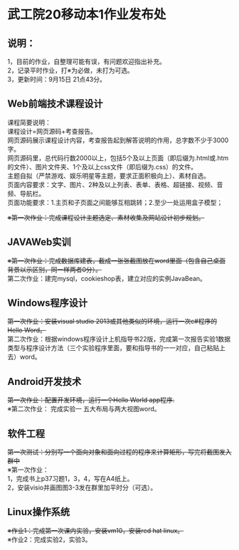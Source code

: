 # 武工院20移动本1作业发布处
## 说明：
1，目前的作业，自整理可能有误，有问题欢迎指出补充。   
2，记录平时作业，打※为必做，未打为可选。        
3，更新时间：9月15日 21点43分。   
         
## Web前端技术课程设计   
课程简要说明：    
课程设计=网页源码+考查报告。    
网页源码展示课程设计内容，考查报告起到解答说明的作用，总字数不少于3000字。    
网页源码里，总代码行数2000以上，包括5个及以上页面（即后缀为.html或.htm的文件）、图片文件夹、1个及以上css文件（即后缀为.css）的文件。    
主题自拟（严禁游戏、娱乐明星等主题，要求正面积极向上）、素材自选。    
页面内容要求：文字、图片、2种及以上列表、表单、表格、超链接、视频、音频、导航栏。    
页面功能要求：1.主页和子页面之间能够互相跳转；2.至少一处运用盒子模型；    

~~※第一次作业：完成课程设计主题选定、素材收集及网站设计初步规划。~~    
          
## JAVAWeb实训   
~~※第一次作业：完成数据库建表，截成一张张截图放在word里面（包含自己桌面背景以示区别，同一样两者0分）。~~     
第二次作业：建完mysql，cookieshop表，建立对应的实例JavaBean。

## Windows程序设计
~~第一次作业：安装visual studio 2013或其他类似的环境，运行一次c#程序的Hello Word。~~         
第二次作业：根据windows程序设计上机指导书22版，完成第一次报告实验1数据类型与程序设计方法（三个实验程序里面，要和指导书的一一对应，自己粘贴上去）word。
               
## Android开发技术      
~~第一次作业：配置开发环境，运行一个Hello World app程序.~~      
※第二次作业： 完成实验一 五大布局与两大视图word。    

## 软件工程
~~第一次测试：分别写一个面向对象和面向过程的程序来计算矩形，写完将截图发入群中~~       
※第一次作业：     
1，完成书上p37习题1，3，4，写在A4纸上。       
2，安装visio并画图图3-3发在群里加平时分（可选）。

## Linux操作系统
~~※作业1：完成第一次课内实验，安装vm10，安装red hat linux。~~     
※作业2：完成实验2，实验3。
